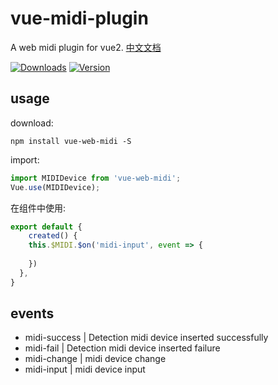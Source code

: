 # vue-midi-plugin
A web midi plugin for vue2. [中文文档](https://github.com/lin-xin/vue-toast/blob/master/README_zh.md)

<p>
  <a href="https://www.npmjs.com/package/vue-web-midi"><img src="https://img.shields.io/npm/dm/vue-web-midi.svg" alt="Downloads"></a>
  <a href="https://www.npmjs.com/package/vue-web-midi"><img src="https://img.shields.io/npm/v/vue-web-midi.svg" alt="Version"></a>
  <br>
</p>


## usage
download:

```
npm install vue-web-midi -S
```
import:

```javascript
import MIDIDevice from 'vue-web-midi';
Vue.use(MIDIDevice);
```
在组件中使用:

```javascript
export default {
    created() {
    this.$MIDI.$on('midi-input', event => {
      
    })
  },
}
```
## events

+ midi-success | Detection midi device inserted successfully
+ midi-fail | Detection midi device inserted failure
+ midi-change | midi device change
+ midi-input | midi device input